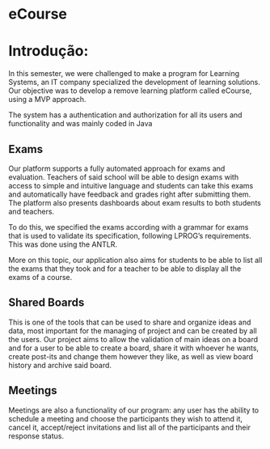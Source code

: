 # eCourse

# Introdução: 

In this semester, we were challenged to make a program for Learning Systems, an IT company specialized the development of learning solutions.
Our objective was to develop a remove learning platform called eCourse, using a MVP approach.

The system has a authentication and authorization for all its users and functionality and was mainly coded in Java

## Exams

Our platform supports a fully automated approach for exams and evaluation. Teachers of said school will be able to design exams with access to simple and intuitive language and students can take this exams and automatically have feedback and grades right after submitting them.
The platform also presents dashboards about exam results to both students and teachers.

To do this, we specified the exams according with a grammar for exams that is used to validate its specification, following LPROG’s requirements.
This was done using the ANTLR.

More on this topic, our application also aims for students to be able to list all the exams that they took and for a teacher to be able to display all the exams of a course.

## Shared Boards

This is one of the tools that can be used to share and organize ideas and data, most important for the managing of project and can be created by all the users.
Our project aims to allow the validation of main ideas on a board and for a user to be able to create a board, share it with whoever he wants, create post-its and change them however they like, as well as view board history and archive said board.

## Meetings

Meetings are also a functionality of our program: any user has the ability to schedule a meeting and choose the participants they wish to attend it, cancel it, accept/reject invitations and list all of the participants and their response status.